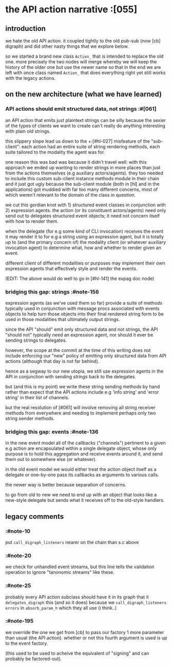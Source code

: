 # the API action narrative :[055]

## introduction

we hate the old API action. it coupled tightly to the old pub-sub (now
[cb] digraph) and did other nasty things that we explore below.

so we started a brand new class `Action_` that is intended to replace the
old one. more precisely the two nodes will merge whereby we will keep the
history of the older one but use the newer name so that in the end we are
left with once class named `Action_` that does everything right yet still
works with the legacy actions.



## on the new architecture (what we have learned)

### API actions should emit structured data, not strings :#[061]

an API action that emits just plaintext strings can be silly because the
sexier of the types of clients we want to create can't really do
anything interesting with plain old strings.

this slippery slope lead us down to the +:[#hl-027] misfeature of the
"sub-client": each action had an entire suite of string rendering methods,
each suite tailored to the modality the agent was for.

one reason this was bad was because it didn't travel well: with this
approach we ended up wanting to render strings in more places than just
from the actions themselves (e.g auxiliary actors/agents). they too
needed to include this custom sub-client instance methods module in
their chain and it just got ugly because the sub-client module (both in
[hl] and in the applications) got muddied with far too many different
concerns, most of which weren't relevant to the domain of the class in
question.

we cut this gordian knot with 1) structured event classes in conjunction
with 2) expression agents. the action (or its constituent actors/agents)
need only send out to delegates structured event objects; it need not
concern itself with how to render them.

when the delegate (for e.g some kind of CLI invocation) receives the
event it may render it to for e.g a string using an expression agent,
but it is totally up to (and the primary concern of) the modality client
(or whatever auxiliary invocation agent) to determine what, how and
whether to render given an event.

different client of different modalities or purposes may implement their
own expression agents that effectively style and render the events.

(EDIT: The above would do well to go in [#hl-141] the expag doc node)



### bridging this gap: strings :#note-156

expression agents (as we've used them so far) provide a suite of methods
typically used in conjunction with message procs associated with events
objects to help turn those objects into their final rendered string form
to be used in those modalities that ultimately output strings.

since the API "should" emit only structured data and not strings, the
API "should not" typically need an expression agent, nor should it ever
be sending strings to delegates.

however, the scope at the commit at the time of this writing does not
include enforcing our "new" policy of emitting only structured data from
API actions (although that day is not far behind).

hence as a segway to our new utopia, we still use expression agents in
the API in conjunction with sending *strings* back to the delegates.

but (and this is my point) we write these string sending methods by hand
rather than expect that the API actions include e.g 'info string' and
'error string' in their list of channels.

but the real resolution of [#061] will involve removing all string
receiver methods from everywhere and needing to implement perhaps only
two string sender methods.




### bridging this gap: events :#note-136

in the new event model all of the callbacks ("channels") pertinent to a
given e.g action are encapsulated within a single delegate object, whose
only purpose is to hold this aggregation and receive events around it,
and send them out to somewhere else (or whatever).

in the old event model we would either treat the action object itself as
a delegate or one-by-one pass its callbacks as arguments to various
calls.

the newer way is better because separation of concerns.

to go from old to new we need to end up with an object that looks like a
new-style delegate but sends what it receives off to the old-style
handlers.



## legacy comments


### :#note-10

put `call_digraph_listeners` nearer on the chain than s.c above




### :#note-20

we check for unhandled event streams, but this line tells the validation
operation to ignore "tanonomic streams" like these.



### :#note-25

probably every API action subclass should have it in its graph that it
`delegates_digraph` this (and so it does) because we
`call_digraph_listeners errors` in `absorb_param_h` which they all
use (i think..)



### :#note-195

we override the one we get from [cb] to pass our factory 1 more parameter
than usual (the API action). whether or not this fourth argument is used
is up to the event factory.

(this used to be used to acheive the equivalent of "signing" and can
probably be factored-out).
